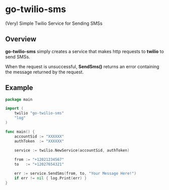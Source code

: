 # go-twilio-sms
(Very) Simple Twilio Service for Sending SMSs

## Overview

**go-twilio-sms** simply creates a service that makes http requests to **twilio** to send SMSs.

When the request is unsuccessful, **SendSms()** returns an error containing the message returned by the request.

## Example
```go
package main

import (
	twilio "go-twilio-sms"
	"log"
)

func main() {
	accountSid := "XXXXXX"
	authToken  := "XXXXXX"

	service := twilio.NewService(accountSid, authToken)
	
	from := "+12021234567"
	to   := "+12027654321"

	err := service.SendSms(from, to, "Your Message Here!")
	if err != nil { log.Print(err) }
}
```
